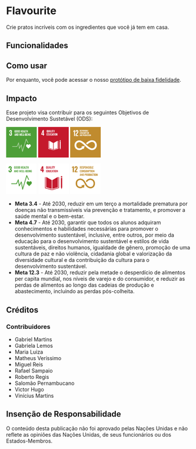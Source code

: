 
<!--insira a logo aqui-->
  
# Flavourite

Crie pratos incríveis com os ingredientes que você já tem em casa.

## Funcionalidades

## Como usar

Por enquanto, você pode acessar o nosso [protótipo de baixa fidelidade](https://www.figma.com/design/iFTLAaMosDRRr7w8U86GS6/remi?m=auto&t=3E2VNKbCzpQkGDym-6).

## Impacto

Esse projeto visa contribuir para os seguintes Objetivos de Desenvolvimento Sustetável (ODS):

<img src="readme_graphics/E_GIF_03.gif" width="16.5%"></img>
<img src="readme_graphics/E_GIF_04.gif" width="16.5%"></img>
<img src="readme_graphics/E_GIF_12.gif" width="16.5%"></img>

<img src="readme_graphics/E_WEB_INVERTED_03.png" width="16.5%"></img>
<img src="readme_graphics/E_WEB_INVERTED_04.png" width="16.5%"></img>
<img src="readme_graphics/E_WEB_INVERTED_12.png" width="16.5%"></img>

- **Meta 3.4** - Até 2030, reduzir em um terço a mortalidade prematura por doenças não transmissíveis via prevenção e tratamento, e promover a saúde mental e o bem-estar.
- **Meta 4.7** - Até 2030, garantir que todos os alunos adquiram conhecimentos e habilidades necessárias para promover o desenvolvimento sustentável, inclusive, entre outros, por meio da educação para o desenvolvimento sustentável e estilos de vida sustentáveis, direitos humanos, igualdade de gênero, promoção de uma cultura de paz e não violência, cidadania global e valorização da diversidade cultural e da contribuição da cultura para o desenvolvimento sustentável.
- **Meta 12.3** - Até 2030, reduzir pela metade o desperdício de alimentos per capita mundial, nos níveis de varejo e do consumidor, e reduzir as perdas de alimentos ao longo das cadeias de produção e abastecimento, incluindo as perdas pós-colheita.

## Créditos

### Contribuidores

- Gabriel Martins
- Gabriela Lemos
- Maria Luiza
- Matheus Veríssimo
- Miguel Reis
- Rafael Sampaio
- Roberto Regis
- Salomão Pernambucano
- Victor Hugo
- Vinícius Martins

## Insenção de Responsabilidade

O conteúdo desta publicação não foi aprovado pelas Nações Unidas e não reflete as opiniões das Nações Unidas, de seus funcionários ou dos Estados-Membros.



